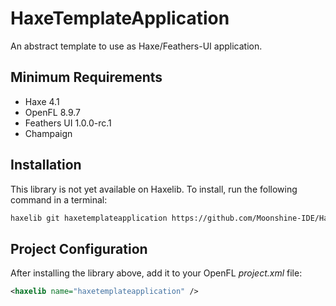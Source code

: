 # HaxeTemplateApplication

An abstract template to use as Haxe/Feathers-UI application.

## Minimum Requirements

- Haxe 4.1
- OpenFL 8.9.7
- Feathers UI 1.0.0-rc.1
- Champaign

## Installation

This library is not yet available on Haxelib. To install, run the following command in a terminal:

```sh
haxelib git haxetemplateapplication https://github.com/Moonshine-IDE/HaxeTemplateApplication.git
```

## Project Configuration

After installing the library above, add it to your OpenFL _project.xml_ file:

```xml
<haxelib name="haxetemplateapplication" />
```